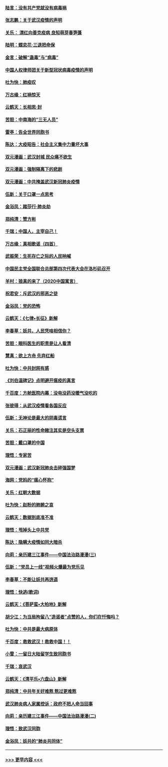 #### [陆言：没有共产党就没有病毒祸](../pages/nsc993/n11868232.md?t=02141631) 
#### [张志鹏：关于武汉疫情的声明](../pages/nsc993/n11867182.md?t=02141631) 
#### [关乐： 漂红向善克疫病 良知萌芽春笋蓬](../pages/nsc993/n11865710.md?t=02141631) 
#### [陆明：蝶恋花‧三退把命保](../pages/nsc993/n11865673.md?t=02141631) 
#### [金言：破解“蛊毒”与“病毒”](../pages/nsc993/n11864103.md?t=02141631) 
#### [中国人权律师团关于新型冠状病毒疫情的声明](../pages/nsc993/n11864249.md?t=02141631) 
#### [吐为快：肺疫叹](../pages/nsc993/n11864027.md?t=02141631) 
#### [万古缘：红祸惊天](../pages/nsc993/n11864079.md?t=02141631) 
#### [云鹤天：长相思‧封](../pages/nsc993/n11864006.md?t=02141631) 
#### [苦胆：中南海的“三无人员”](../pages/nsc993/n11862997.md?t=02141631) 
#### [雷亭：告全世界同胞书](../pages/nsc993/n11862572.md?t=02141631) 
#### [陈达：大疫昭告：社会主义集中力量坏大事](../pages/nsc993/n11859419.md?t=02141631) 
#### [双元漫画：武汉封城 民众痛不欲生](../pages/nsc993/n11859287.md?t=02141631) 
#### [双元漫画：强制隔离下的悲剧](../pages/nsc993/n11859244.md?t=02141631) 
#### [双元漫画：中共掩盖武汉新冠肺炎疫情](../pages/nsc993/n11858249.md?t=02141631) 
#### [伍新：关于口罩一点思考](../pages/nsc993/n11859195.md?t=02141631) 
#### [金浴凤：踏莎行‧肺炎劫](../pages/nsc993/n11858227.md?t=02141631) 
#### [郑纯清：赞方彬](../pages/nsc993/n11856803.md?t=02141631) 
#### [千瑞；中国人，主宰自己！](../pages/nsc993/n11856793.md?t=02141631) 
#### [万古缘：真相歌谣（四首）](../pages/nsc993/n11856263.md?t=02141631) 
#### [武振荣：生死存亡之际的人民呐喊](../pages/nsc993/n11856256.md?t=02141631) 
#### [中国民主党全国联合总部第四次代表大会在洛杉矶召开](../pages/nsc993/n11856344.md?t=02141631) 
#### [羊村：狼真的来了（2020中国寓言）](../pages/nsc993/n11856229.md?t=02141631) 
#### [祝君安：斥武汉的邪恶之徒](../pages/nsc993/n11855861.md?t=02141631) 
#### [金浴凤：党的恐怖](../pages/nsc993/n11855849.md?t=02141631) 
#### [云鹤天：《七律▪长征》新解](../pages/nsc993/n11855479.md?t=02141631) 
#### [李春草：妖共，人民凭啥相信你？](../pages/nsc993/n11855196.md?t=02141631) 
#### [苦胆：眼科医生的职责是让人看清](../pages/nsc993/n11853840.md?t=02141631) 
#### [慧真：欲上方舟 先弃红船](../pages/nsc993/n11853483.md?t=02141631) 
#### [吐为快：中共封网有感](../pages/nsc993/n11852575.md?t=02141631) 
#### [《刘伯温碑记》点明避开瘟疫的真言](../pages/nsc993/n11852128.md?t=02141631) 
#### [千百度：方舱医院内幕：没电没药没暖气没吃的](../pages/nsc993/n11850211.md?t=02141631) 
#### [张彼得：从武汉疫情看各国反应](../pages/nsc993/n11850102.md?t=02141631) 
#### [伍新：无神论是最大的阴毒谎言](../pages/nsc993/n11846129.md?t=02141631) 
#### [关乐：石正丽的性命赌注其实是空头支票](../pages/nsc993/n11846109.md?t=02141631) 
#### [苦胆：戴口罩的中国](../pages/nsc993/n11845576.md?t=02141631) 
#### [理悟：专家苦](../pages/nsc993/n11845564.md?t=02141631) 
#### [双元漫画：武汉新冠肺炎击碎强国梦](../pages/nsc993/n11843320.md?t=02141631) 
#### [海网：党妈的“瘟心怀抱”](../pages/nsc993/n11840740.md?t=02141631) 
#### [关乐：红朝大数据](../pages/nsc993/n11840675.md?t=02141631) 
#### [吐为快：赵粉的肺腑之哀](../pages/nsc993/n11840618.md?t=02141631) 
#### [云鹤天：数据到底准不准](../pages/nsc993/n11840325.md?t=02141631) 
#### [理悟：甩掉头上中共党](../pages/nsc993/n11838826.md?t=02141631) 
#### [陈达：隐瞒大疫情如同大暗杀](../pages/nsc993/n11838771.md?t=02141631) 
#### [向莉：亲历建三江事件——中国法治路漫漫(三)](../pages/nsc993/n11831825.md?t=02141631) 
#### [伍新：“党员上一线”视频火爆最为党乐见](../pages/nsc993/n11838200.md?t=02141631) 
#### [李春草：不能让妖共再逍遥](../pages/nsc993/n11838102.md?t=02141631) 
#### [理悟：快逃(歌词)](../pages/nsc993/n11838083.md?t=02141631) 
#### [云鹤天：《菩萨蛮▪大柏地》新解](../pages/nsc993/n11838059.md?t=02141631) 
#### [胡少江：为当局拘留八“造谣者”点赞的人，你们在忏悔吗？](../pages/nsc993/n11836801.md?t=02141631) 
#### [吐为快：中共是最大病原体](../pages/nsc993/n11836748.md?t=02141631) 
#### [千百度：救救武汉！救救中国！！](../pages/nsc993/n11836145.md?t=02141631) 
#### [小雪：一留日大陆留学生致同胞书](../pages/nsc993/n11834624.md?t=02141631) 
#### [千瑞：哀武汉](../pages/nsc993/n11833647.md?t=02141631) 
#### [云鹤天：《清平乐▪六盘山》新解](../pages/nsc993/n11833611.md?t=02141631) 
#### [郑纯清：中共年关好难熬 熬过更难熬](../pages/nsc993/n11833489.md?t=02141631) 
#### [武汉肺炎病人家属控诉：政府不把人命当回事](../pages/nsc993/n11833205.md?t=02141631) 
#### [向莉：亲历建三江事件——中国法治路漫漫(二)](../pages/nsc993/n11829102.md?t=02141631) 
#### [理悟：致武汉同胞](../pages/nsc993/n11831522.md?t=02141631) 
#### [金浴凤：妖共的“肺炎共同体”](../pages/nsc993/n11829448.md?t=02141631) 

----
#### [ >>> 更早内容 <<< ](../indexes/nsc993-earlier.md)
